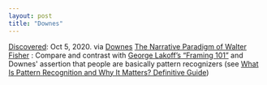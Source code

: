 ```yaml
---
layout: post
title: "Downes"
---
```

[Discovered](http://rolandtanglao.com/2020/07/29/p1-blogthis-checkvist-list-links-to-blog/): Oct 5, 2020. via [Downes](https://www.downes.ca/post/71441)  [The Narrative Paradigm of Walter Fisher](https://blog.keithwhamon.net/2020/09/the-narrative-paradigm-of-walter-fisher.html)  : Compare and contrast with [George Lakoff’s “Framing 101”](https://medium.com/@ennuid/george-lakoffs-framing-101-7b88e9c91dac) and Downes' assertion that people are basically pattern recognizers (see [What Is Pattern Recognition and Why It Matters? Definitive Guide](https://theappsolutions.com/blog/development/pattern-recognition-guide/))
